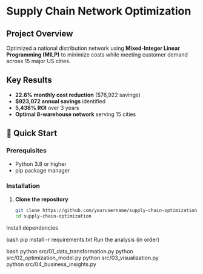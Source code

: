 # Supply Chain Network Optimization

## Project Overview
Optimized a national distribution network using **Mixed-Integer Linear Programming (MILP)** to minimize costs while meeting customer demand across 15 major US cities.

## Key Results
- **22.6% monthly cost reduction** ($76,922 savings)
- **$923,072 annual savings** identified  
- **5,438% ROI** over 3 years
- **Optimal 8-warehouse network** serving 15 cities

## 🚀 Quick Start

### Prerequisites
- Python 3.8 or higher
- pip package manager

### Installation
1. **Clone the repository**
   ```bash
   git clone https://github.com/yourusername/supply-chain-optimization.git
   cd supply-chain-optimization
Install dependencies

bash
pip install -r requirements.txt
Run the analysis (in order)

bash
python src/01_data_transformation.py
python src/02_optimization_model.py
python src/03_visualization.py  
python src/04_business_insights.py
